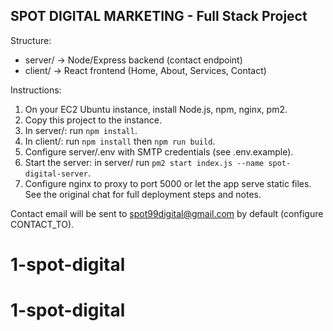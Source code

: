 SPOT DIGITAL MARKETING - Full Stack Project
------------------------------------------

Structure:
- server/    -> Node/Express backend (contact endpoint)
- client/    -> React frontend (Home, About, Services, Contact)

Instructions:
1. On your EC2 Ubuntu instance, install Node.js, npm, nginx, pm2.
2. Copy this project to the instance.
3. In server/: run `npm install`.
4. In client/: run `npm install` then `npm run build`.
5. Configure server/.env with SMTP credentials (see .env.example).
6. Start the server: in server/ run `pm2 start index.js --name spot-digital-server`.
7. Configure nginx to proxy to port 5000 or let the app serve static files.
See the original chat for full deployment steps and notes.

Contact email will be sent to spot99digital@gmail.com by default (configure CONTACT_TO).
# 1-spot-digital
# 1-spot-digital
